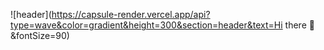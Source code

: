 
![header](https://capsule-render.vercel.app/api?type=wave&color=gradient&height=300&section=header&text=Hi there 👋&fontSize=90)


